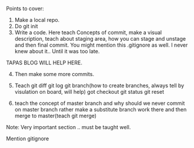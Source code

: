 Points to cover:


1. Make a local repo.
2. Do git init
3. Write a code. Here teach Concepts of commit, make a visual description, teach about staging area, how you can stage and unstage and then final commit.
You might mention this .gitignore as well. I never knew about it.. Until it was too late.

TAPAS BLOG WILL HELP HERE.


4. Then make some more commits. 
5. Teach git diff    git log    git branch(how to create branches, always tell by visulation on board, will help)    got checkout    git status     git reset   

6. teach the concept of master branch and why should we never commit on master branch rather make a substitute branch work there and then merge to master(teach git merge)



Note: Very important section .. must be taught well.



Mention gitignore

